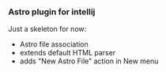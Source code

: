 ### Astro plugin for intellij 
Just a skeleton for now:

- Astro file association
- extends default HTML parser 
- adds "New Astro File" action in New menu
